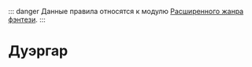::: danger
Данные правила относятся к модулю [Расширенного жанра фэнтези](/advanced-fantasy/).
:::

# Дуэргар